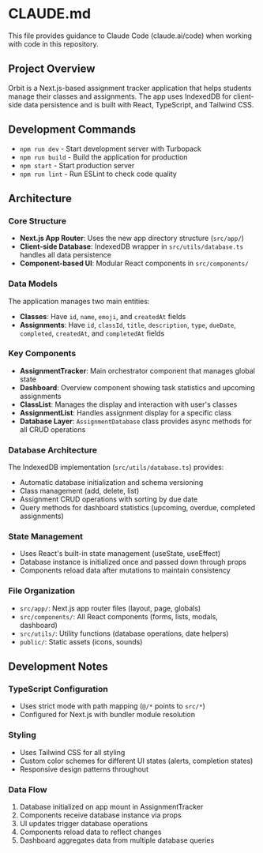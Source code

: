 # CLAUDE.md

This file provides guidance to Claude Code (claude.ai/code) when working with code in this repository.

## Project Overview

Orbit is a Next.js-based assignment tracker application that helps students manage their classes and assignments. The app uses IndexedDB for client-side data persistence and is built with React, TypeScript, and Tailwind CSS.

## Development Commands

- `npm run dev` - Start development server with Turbopack
- `npm run build` - Build the application for production
- `npm start` - Start production server
- `npm run lint` - Run ESLint to check code quality

## Architecture

### Core Structure
- **Next.js App Router**: Uses the new app directory structure (`src/app/`)
- **Client-side Database**: IndexedDB wrapper in `src/utils/database.ts` handles all data persistence
- **Component-based UI**: Modular React components in `src/components/`

### Data Models
The application manages two main entities:
- **Classes**: Have `id`, `name`, `emoji`, and `createdAt` fields
- **Assignments**: Have `id`, `classId`, `title`, `description`, `type`, `dueDate`, `completed`, `createdAt`, and `completedAt` fields

### Key Components
- **AssignmentTracker**: Main orchestrator component that manages global state
- **Dashboard**: Overview component showing task statistics and upcoming assignments
- **ClassList**: Manages the display and interaction with user's classes
- **AssignmentList**: Handles assignment display for a specific class
- **Database Layer**: `AssignmentDatabase` class provides async methods for all CRUD operations

### Database Architecture
The IndexedDB implementation (`src/utils/database.ts`) provides:
- Automatic database initialization and schema versioning
- Class management (add, delete, list)
- Assignment CRUD operations with sorting by due date
- Query methods for dashboard statistics (upcoming, overdue, completed assignments)

### State Management
- Uses React's built-in state management (useState, useEffect)
- Database instance is initialized once and passed down through props
- Components reload data after mutations to maintain consistency

### File Organization
- `src/app/`: Next.js app router files (layout, page, globals)
- `src/components/`: All React components (forms, lists, modals, dashboard)
- `src/utils/`: Utility functions (database operations, date helpers)
- `public/`: Static assets (icons, sounds)

## Development Notes

### TypeScript Configuration
- Uses strict mode with path mapping (`@/*` points to `src/*`)
- Configured for Next.js with bundler module resolution

### Styling
- Uses Tailwind CSS for all styling
- Custom color schemes for different UI states (alerts, completion states)
- Responsive design patterns throughout

### Data Flow
1. Database initialized on app mount in AssignmentTracker
2. Components receive database instance via props
3. UI updates trigger database operations
4. Components reload data to reflect changes
5. Dashboard aggregates data from multiple database queries